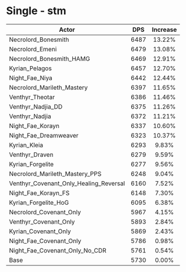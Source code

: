 # Single - stm
| Actor | DPS | Increase |
|---|:---:|:---:|
|Necrolord_Bonesmith|6487|13.22%|
|Necrolord_Emeni|6479|13.08%|
|Necrolord_Bonesmith_HAMG|6469|12.91%|
|Kyrian_Pelagos|6457|12.70%|
|Night_Fae_Niya|6442|12.44%|
|Necrolord_Marileth_Mastery|6397|11.65%|
|Venthyr_Theotar|6386|11.46%|
|Venthyr_Nadjia_DD|6375|11.26%|
|Venthyr_Nadjia|6372|11.21%|
|Night_Fae_Korayn|6337|10.60%|
|Night_Fae_Dreamweaver|6323|10.37%|
|Kyrian_Kleia|6293|9.83%|
|Venthyr_Draven|6279|9.59%|
|Kyrian_Forgelite|6277|9.56%|
|Necrolord_Marileth_Mastery_PPS|6248|9.04%|
|Venthyr_Covenant_Only_Healing_Reversal|6160|7.52%|
|Night_Fae_Korayn_FS|6148|7.30%|
|Kyrian_Forgelite_HoG|6095|6.38%|
|Necrolord_Covenant_Only|5967|4.15%|
|Venthyr_Covenant_Only|5893|2.84%|
|Kyrian_Covenant_Only|5869|2.43%|
|Night_Fae_Covenant_Only|5786|0.98%|
|Night_Fae_Covenant_Only_No_CDR|5761|0.54%|
|Base|5730|0.00%|
